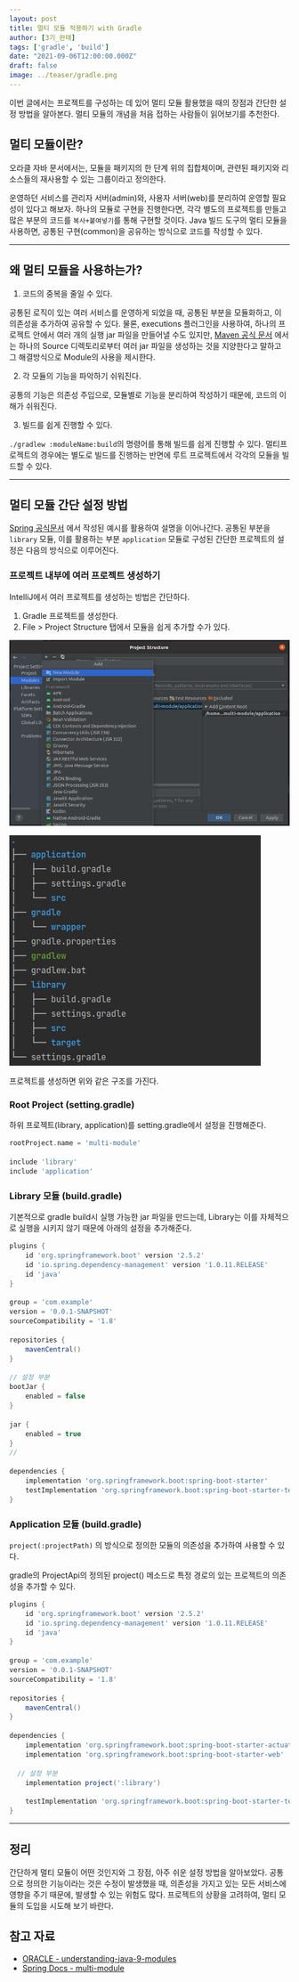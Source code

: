 ```yaml
---
layout: post  
title: 멀티 모듈 적용하기 with Gradle
author: [3기_완태]
tags: ['gradle', 'build']
date: "2021-09-06T12:00:00.000Z"
draft: false 
image: ../teaser/gradle.png
---
```


이번 글에서는 프로젝트를 구성하는 데 있어 멀티 모듈 활용했을 때의 장점과 간단한 설정 방법을 알아본다. 멀티 모듈의 개념을 처음 접하는 사람들이 읽어보기를 추천한다.

<!-- end -->

## 멀티 모듈이란?

오라클 자바 문서에서는, 모듈을 패키지의 한 단계 위의 집합체이며, 관련된 패키지와 리소스들의 재사용할 수 있는 그룹이라고 정의한다.

운영하던 서비스를 관리자 서버(admin)와, 사용자 서버(web)를 분리하여 운영할 필요성이 있다고 해보자. 하나의 모듈로 구현을 진행한다면, 각각 별도의 프로젝트를 만들고 많은 부분의 코드를 `복사+붙여넣기`를 통해 구현할 것이다. Java 빌드 도구의 멀티 모듈을 사용하면, 공통된 구현(common)을 공유하는 방식으로 코드를 작성할 수 있다.

---

## 왜 멀티 모듈을 사용하는가?

1. 코드의 중복을 줄일 수 있다.

공통된 로직이 있는 여러 서비스를 운영하게 되었을 때, 공통된 부분을 모듈화하고, 이 의존성을 추가하여 공유할 수 있다. 물론, executions 플러그인을 사용하여, 하나의 프로젝트 안에서 여러 개의 실행 jar 파일을 만들어낼 수도 있지만, [Maven 공식 문서](https://maven.apache.org/guides/mini/guide-using-one-source-directory.html#producing-multiple-unique-jars-from-a-single-source-directory) 에서는 하나의 Source 디렉토리로부터 여러 jar 파일을 생성하는 것을 지양한다고 말하고 그 해결방식으로 Module의 사용을 제시한다.

2. 각 모듈의 기능을 파악하기 쉬워진다.

공통의 기능은 의존성 주입으로, 모듈별로 기능을 분리하여 작성하기 때문에, 코드의 이해가 쉬워진다.

3. 빌드를 쉽게 진행할 수 있다.

`./gradlew :moduleName:build`의 명령어를 통해 빌드를 쉽게 진행할 수 있다. 멀티프로젝트의 경우에는 별도로 빌드를 진행하는 반면에 루트 프로젝트에서 각각의 모듈을 빌드할 수 있다.

---


## 멀티 모듈 간단 설정 방법

[Spring 공식문서](https://spring.io/guides/gs/multi-module/) 에서 작성된 예시를 활용하여 설명을 이어나간다. 공통된 부분을 `library` 모듈, 이를 활용하는 부분 `application` 모듈로 구성된 간단한 프로젝트의 설정은 다음의 방식으로 이루어진다.

### 프로젝트 내부에 여러 프로젝트 생성하기
IntelliJ에서 여러 프로젝트를 생성하는 방법은 간단하다.

1. Gradle 프로젝트를 생성한다.
2. File > Project Structure 탭에서 모듈을 쉽게 추가할 수가 있다.

![multi-module](../images/2021-09-06-multi-module.png)

![multi-module-tree](../images/2021-09-06-multi-module-2.png)

프로젝트를 생성하면 위와 같은 구조를 가진다.

### Root Project (setting.gradle)

하위 프로젝트(library, application)를 setting.gradle에서 설정을 진행해준다.

```groovy
rootProject.name = 'multi-module'

include 'library'
include 'application'
```

### Library 모듈 (build.gradle)

기본적으로 gradle build시 실행 가능한 jar 파일을 만드는데, Library는 이를 자체적으로 실행을 시키지 않기 때문에 아래의 설정을 추가해준다.

```groovy
plugins {
	id 'org.springframework.boot' version '2.5.2'
	id 'io.spring.dependency-management' version '1.0.11.RELEASE'
	id 'java'
}

group = 'com.example'
version = '0.0.1-SNAPSHOT'
sourceCompatibility = '1.8'

repositories {
	mavenCentral()
}

// 설정 부분
bootJar {
	enabled = false
}

jar {
	enabled = true
}
//

dependencies {
	implementation 'org.springframework.boot:spring-boot-starter'
	testImplementation 'org.springframework.boot:spring-boot-starter-test'
}
```

### Application 모듈 (build.gradle)

`project(:projectPath)` 의 방식으로 정의한 모듈의 의존성을 추가하여 사용할 수 있다.

gradle의 ProjectApi의 정의된 project() 메소드로 특정 경로의 있는 프로젝트의 의존성을 추가할 수 있다.

```groovy
plugins {
	id 'org.springframework.boot' version '2.5.2'
	id 'io.spring.dependency-management' version '1.0.11.RELEASE'
	id 'java'
}

group = 'com.example'
version = '0.0.1-SNAPSHOT'
sourceCompatibility = '1.8'

repositories {
	mavenCentral()
}

dependencies {
	implementation 'org.springframework.boot:spring-boot-starter-actuator'
	implementation 'org.springframework.boot:spring-boot-starter-web'
  
  // 설정 부분
	implementation project(':library')

	testImplementation 'org.springframework.boot:spring-boot-starter-test'
}
```

---

## 정리

간단하게 멀티 모듈이 어떤 것인지와 그 장점, 아주 쉬운 설정 방법을 알아보았다. 공통으로 정의한 기능이라는 것은 수정이 발생했을 때, 의존성을 가지고 있는 모든 서비스에 영향을 주기 때문에, 발생할 수 있는 위험도 많다. 프로젝트의 상황을 고려하여, 멀티 모듈의 도입을 시도해 보기 바란다.

## 참고 자료

- [ORACLE - understanding-java-9-modules](https://www.oracle.com/kr/corporate/features/understanding-java-9-modules.html)
- [Spring Docs - multi-module]([https://spring.io/guides/gs/multi-module/](https://spring.io/guides/gs/multi-module/))
